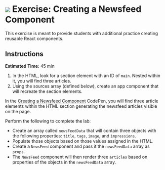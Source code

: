 # ![](https://ga-dash.s3.amazonaws.com/production/assets/logo-9f88ae6c9c3871690e33280fcf557f33.png)  Exercise: Creating a Newsfeed Component

This exercise is meant to provide students with additional practice creating reusable React components.

## Instructions

**Estimated Time:** 45 min

1. In the HTML, look for a section element with an ID of `main`. Nested within it, you will find three articles.
2. Using the sources array (defined below), create an app component that will recreate the section elements.

In the [Creating a Newsfeed Component](https://codepen.io/jkeohan/pen/PBvxvY?editors=0010) CodePen, you will find three article elements within the HTML section generating the newsfeed articles visible on the page.

Perform the following to complete the lab: 

- Create an array called `newsFeedData` that will contain three objects with the following properties: `title`, `tags`, `image`, and `impressions`.
- Populate those objects based on those values assigned in the HTML.
- Create a `NewsFeed` component and pass it the `newsFeedData` array as `props`.
- The `NewsFeed` component will then render three `articles` based on properties of the objects in the `newsFeedData` array.


